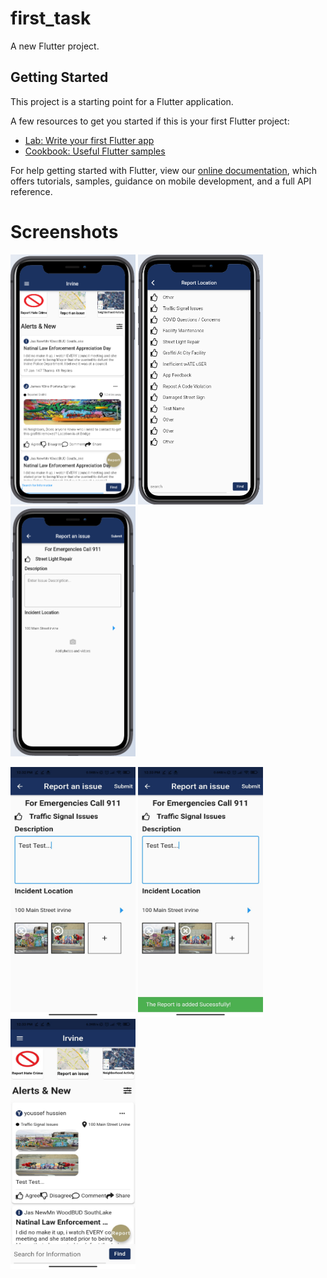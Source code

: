# first_task

A new Flutter project.

## Getting Started

This project is a starting point for a Flutter application.

A few resources to get you started if this is your first Flutter project:

- [Lab: Write your first Flutter app](https://flutter.dev/docs/get-started/codelab)
- [Cookbook: Useful Flutter samples](https://flutter.dev/docs/cookbook)

For help getting started with Flutter, view our
[online documentation](https://flutter.dev/docs), which offers tutorials,
samples, guidance on mobile development, and a full API reference.


# Screenshots

<img src = "screenshots/1.PNG" height="400" width="200">  <img src = "screenshots/2.PNG" height="400" width="200">  <img src = "screenshots/3.PNG" height="400" width="200"> 


<img src = "screenshots/4.jpeg" height="400" width="200">  <img src = "screenshots/5.jpeg" height="400" width="200">  <img src = "screenshots/6.jpeg" height="400" width="200">




